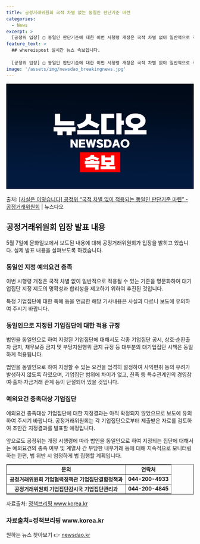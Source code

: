```yaml
---
title: 공정거래위원회 국적 차별 없는 동일인 판단기준 마련
categories:
  - News
excerpt: >
  [공정위 입장] □ 동일인 판단기준에 대한 이번 시행령 개정은 국적 차별 없이 일반적으로 적용될 수 있는 기…
feature_text: >
  ## whereispost 실시간 뉴스 속보입니다.

  [공정위 입장] □ 동일인 판단기준에 대한 이번 시행령 개정은 국적 차별 없이 일반적으로 적용될 수 있는 기…
image: '/assets/img/newsdao_breakingnews.jpg'
---
```


![뉴스다오 속보](/assets/img/newsdao_breakingnews.jpg)

<p>출처: <a href="https://newsdao.kr/3765" rel="dofollow">[사실은 이렇습니다] 공정위 “국적 차별 없이 적용되는 동일인 판단기준 마련” - 공정거래위원회</a> | 뉴스다오</p>

<h2 data-ke-size="size26">공정거래위원회 입장 발표 내용</h2>
<p data-ke-size="size16">5월 7일에 문화일보에서 보도된 내용에 대해 공정거래위원회가 입장을 밝히고 있습니다. 실제 발표 내용을 살펴보도록 하겠습니다.</p>

<h3>동일인 지정 예외요건 충족</h3>
<p data-ke-size="size16">이번 시행령 개정은 국적 차별 없이 일반적으로 적용될 수 있는 기준을 명문화하여 대기업집단 지정 제도의 명확성과 합리성을 제고하기 위하여 추진된 것입니다.</p>
<p data-ke-size="size16">특정 기업집단에 대한 특혜 등을 언급한 해당 기사내용은 사실과 다르니 보도에 유의하여 주시기 바랍니다.</p>

<h3>동일인으로 지정된 기업집단에 대한 적용 규정</h3>
<p data-ke-size="size16">법인을 동일인으로 하여 지정된 기업집단에 대해서도 각종 기업집단 공시, 상호·순환출자 금지, 채무보증 금지 및 부당지원행위 금지 규정 등 대부분의 대기업집단 시책은 동일하게 적용됩니다.</p>
<p data-ke-size="size16">법인을 동일인으로 하여 지정할 수 있는 요건을 엄격히 설정하여 사익편취 등의 우려가 발생하지 않도록 하였으며, 기업집단 범위에 차이가 없고, 친족 등 특수관계인의 경영참여·출자·자금거래 관계 등이 단절되어 있을 것입니다.</p>

<h3>예외요건 충족대상 기업집단</h3>
<p data-ke-size="size16">예외요건 충족대상 기업집단에 대한 지정결과는 아직 확정되지 않았으므로 보도에 유의하여 주시기 바랍니다. 공정거래위원회는 각 기업집단으로부터 제출받은 자료를 검토하여 조만간 지정결과를 발표할 예정입니다.</p>
<p data-ke-size="size16">앞으로도 공정위는 개정 시행령에 따라 법인을 동일인으로 하여 지정되는 집단에 대해서는 예외요건의 충족 여부 및 계열사 간 부당한 내부거래 등에 대해 지속적으로 모니터링하는 한편, 법 위반 시 엄정하게 법 집행할 계획입니다.</p>

<table style="width: 100%;" border="1">
<tbody>
<tr>
<td style="text-align: center; height: 17px;"><b>문의</b></td>
<td style="text-align: center; height: 17px;"><b>연락처</b></td>
</tr>
<tr>
<td style="text-align: center; height: 17px;"><b>공정거래위원회 기업협력정책관 기업집단결합정책과</b></td>
<td style="text-align: center; height: 17px;"><b>044-200-4933</b></td>
</tr>
<tr>
<td style="text-align: center; height: 17px;"><b>공정거래위원회 기업집단감시국 기업집단관리과</b></td>
<td style="text-align: center; height: 17px;"><b>044-200-4845</b></td>
</tr>
</tbody>
</table>
<p data-ke-size="size16">자료출처: <a href="https://newsdao.kr/3765">정책브리핑 www.korea.kr</a></p>
<h3>자료출처=정책브리핑 www.korea.kr</h3> 

원하는 뉴스 찾아보기 👉 <a href="https://newsdao.kr" rel="dofollow">newsdao.kr</a>


